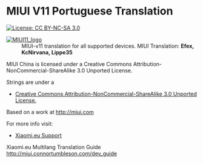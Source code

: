 # MIUI V11 Portuguese Translation
[![License: CC BY-NC-SA 3.0](https://img.shields.io/badge/license-CC%20BY--NC--SA%203.0-lightgrey.svg)](http://creativecommons.org/licenses/by-nc-sa/3.0/)
<dl>
  <dt><a href="https://xiaomi.eu/" target="_blank"><img src="https://i.imgur.com/A44OaCG.gif" border="0" alt="MIUI11_logo"></a></dt>
  <dd>
    MIUI-v11 translation for all supported devices. MIUI Translation: <b>Efex, KcNirvana, Lippe35</b>
  </dd>
</dl>


MIUI China is licensed under a Creative Commons Attribution-NonCommercial-ShareAlike 3.0 Unported License.

Strings are under a 
- [Creative Commons Attribution-NonCommercial-ShareAlike 3.0 Unported License.](http://creativecommons.org/licenses/by-nc-sa/3.0/)

Based on a work at http://miui.com

For more info visit:
- [Xiaomi.eu Support](http://xiaomi.eu) 

Xiaomi.eu Multilang Translation Guide http://miui.connortumbleson.com/dev_guide